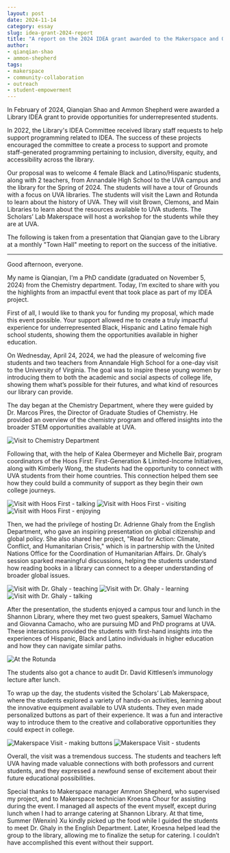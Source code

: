 ```yaml
---
layout: post
date: 2024-11-14
category: essay
slug: idea-grant-2024-report
title: "A report on the 2024 IDEA grant awarded to the Makerspace and Qianqian Shao"
author:
- qianqian-shao
- ammon-shepherd
tags:
- makerspace
- community-collaboration
- outreach
- student-empowerment
---
```


In February of 2024, Qianqian Shao and Ammon Shepherd were awarded a Library IDEA grant to provide opportunities for underrepresented students. 

In 2022, the Library's IDEA Committee received library staff requests to help support programming related to IDEA. The success of these projects encouraged the committee to create a process to support and promote staff-generated programming pertaining to inclusion, diversity, equity, and accessibility across the library.

Our proposal was to welcome 4 female Black and Latino/Hispanic students, along with 2 teachers, from Annandale High School to the UVA campus and the library for the Spring of 2024. The students will have a tour of Grounds with a focus on UVA libraries. The students will visit the Lawn and Rotunda to learn about the history of UVA. They will visit Brown, Clemons, and Main Libraries to learn about the resources available to UVA students. The Scholars’ Lab Makerspace will host a workshop for the students while they are at UVA.


The following is taken from a presentation that Qianqian gave to the Library at a monthly "Town Hall" meeting to report on the success of the initiative. 

---

Good afternoon, everyone.

My name is Qianqian, I’m a PhD candidate (graduated on November 5, 2024) from the Chemistry department. Today, I’m excited to share with you the highlights from an impactful event that took place as part of my IDEA project.

First of all, I would like to thank you for funding my proposal, which made this event possible. Your support allowed me to create a truly impactful experience for underrepresented Black, Hispanic and Latino female high school students, showing them the opportunities available in higher education.

On Wednesday, April 24, 2024, we had the pleasure of welcoming five students and two teachers from Annandale High School for a one-day visit to the University of Virginia. The goal was to inspire these young women by introducing them to both the academic and social aspects of college life, showing them what’s possible for their futures, and what kind of resources our library can provide.

The day began at the Chemistry Department, where they were guided by Dr. Marcos Pires, the Director of Graduate Studies of Chemistry. He provided an overview of the chemistry program and offered insights into the broader STEM opportunities available at UVA.

![Visit to Chemistry Department](/assets/post-media/idea-grant-2024/chem-visit.jpg)

Following that, with the help of Kalea Obermeyer and Michelle Bair, program coordinators of the Hoos First: First-Generation & Limited-Income Initiatives, along with Kimberly Wong, the students had the opportunity to connect with UVA students from their home countries. This connection helped them see how they could build a community of support as they begin their own college journeys.

![Visit with Hoos First - talking](/assets/post-media/idea-grant-2024/hoos-first-1.jpg)
![Visit with Hoos First - visiting](/assets/post-media/idea-grant-2024/hoos-first-2.jpg)
![Visit with Hoos First - enjoying](/assets/post-media/idea-grant-2024/hoos-first-3.jpg)

Then, we had the privilege of hosting Dr. Adrienne Ghaly from the English Department, who gave an inspiring presentation on global citizenship and global policy. She also shared her project, "Read for Action: Climate, Conflict, and Humanitarian Crisis," which is in partnership with the United Nations Office for the Coordination of Humanitarian Affairs. Dr. Ghaly’s session sparked meaningful discussions, helping the students understand how reading books in a library can connect to a deeper understanding of broader global issues.

![Visit with Dr. Ghaly - teaching](/assets/post-media/idea-grant-2024/dr-ghaly-visit-1.jpg)
![Visit with Dr. Ghaly - learning](/assets/post-media/idea-grant-2024/dr-ghaly-visit-2.jpg)
![Visit with Dr. Ghaly - talking](/assets/post-media/idea-grant-2024/dr-ghaly-visit-3.jpg)

After the presentation, the students enjoyed a campus tour and lunch in the Shannon Library, where they met two guest speakers, Samuel Wachamo and Giovanna Camacho, who are pursuing MD and PhD programs at UVA. These interactions provided the students with first-hand insights into the experiences of Hispanic, Black and Latino individuals in higher education and how they can navigate similar paths.

![At the Rotunda](/assets/post-media/idea-grant-2024/rotunda.jpg)

The students also got a chance to audit Dr. David Kittlesen’s immunology lecture after lunch.

To wrap up the day, the students visited the Scholars’ Lab Makerspace, where the students explored a variety of hands-on activities, learning about the innovative equipment available to UVA students. They even made personalized buttons as part of their experience. It was a fun and interactive way to introduce them to the creative and collaborative opportunities they could expect in college.

![Makerspace Visit - making buttons](/assets/post-media/idea-grant-2024/makerspace-1.jpg)
![Makerspace Visit - students](/assets/post-media/idea-grant-2024/makerspace-2.jpg)

Overall, the visit was a tremendous success. The students and teachers left UVA having made valuable connections with both professors and current students, and they expressed a newfound sense of excitement about their future educational possibilities.

Special thanks to Makerspace manager Ammon Shepherd, who supervised my project, and to Makerspace technician Kroesna Chour for assisting during the event. I managed all aspects of the event myself, except during lunch when I had to arrange catering at Shannon Library. At that time, Summer (Wenxin) Xu kindly picked up the food while I guided the students to meet Dr. Ghaly in the English Department. Later, Kroesna helped lead the group to the library, allowing me to finalize the setup for catering. I couldn’t have accomplished this event without their support.
